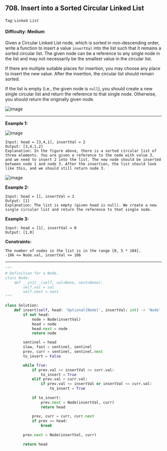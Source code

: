 ## 708. Insert into a Sorted Circular Linked List

```Tag```: ```Linked List```

#### Difficulty: Medium

Given a Circular Linked List node, which is sorted in non-descending order, write a function to insert a value ```insertVal``` into the list such that it remains a sorted circular list. The given node can be a reference to any single node in the list and may not necessarily be the smallest value in the circular list.

If there are multiple suitable places for insertion, you may choose any place to insert the new value. After the insertion, the circular list should remain sorted.

If the list is empty (i.e., the given node is ```null```), you should create a new single circular list and return the reference to that single node. Otherwise, you should return the originally given node.

![image](https://user-images.githubusercontent.com/35042430/210931446-7d5efba2-b01b-41a6-bdcf-0aed7a4e711f.png)

---

__Example 1:__

![image](https://assets.leetcode.com/uploads/2019/01/19/example_1_before_65p.jpg)
```
Input: head = [3,4,1], insertVal = 2
Output: [3,4,1,2]
Explanation: In the figure above, there is a sorted circular list of three elements. You are given a reference to the node with value 3, and we need to insert 2 into the list. The new node should be inserted between node 1 and node 3. After the insertion, the list should look like this, and we should still return node 3.
```

![image](https://assets.leetcode.com/uploads/2019/01/19/example_1_after_65p.jpg)

__Example 2:__
```
Input: head = [], insertVal = 1
Output: [1]
Explanation: The list is empty (given head is null). We create a new single circular list and return the reference to that single node.
```

__Example 3:__
```
Input: head = [1], insertVal = 0
Output: [1,0]
```

__Constraints:__
```
The number of nodes in the list is in the range [0, 5 * 104].
-106 <= Node.val, insertVal <= 106
```

---

```Python
"""
# Definition for a Node.
class Node:
    def __init__(self, val=None, next=None):
        self.val = val
        self.next = next
"""

class Solution:
    def insert(self, head: 'Optional[Node]', insertVal: int) -> 'Node':
        if not head:
            node = Node(insertVal)
            head = node
            head.next = node
            return node

        sentinel = head
        slow, fast = sentinel, sentinel
        prev, curr = sentinel, sentinel.next
        to_insert = False

        while True:
            if prev.val <= insertVal <= curr.val:
                to_insert = True
            elif prev.val > curr.val:
                if prev.val <= insertVal or insertVal <= curr.val:
                    to_insert = True
                
            if to_insert:
                prev.next = Node(insertVal, curr)
                return head
            
            prev, curr = curr, curr.next
            if prev == head:
                break
        
        prev.next = Node(insertVal, curr)
            
        return head
```
